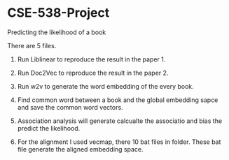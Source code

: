 # CSE-538-Project
Predicting the likelihood of a book

There are 5 files.

1. Run Liblinear to reproduce the result in the paper 1.

2. Run Doc2Vec  to reproduce the result in the paper 2.

3. Run w2v to generate the word embedding of the every book.

4. Find common word between a book and the global embedding sapce and save the common word vectors.

5. Association analysis will generate calcualte the associatio and bias the predict the likelihood.

6. For the alignment I used vecmap, there 10 bat files in folder. These bat file generate the aligned embedding space.
